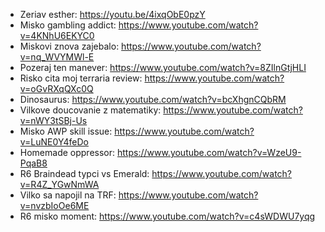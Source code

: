 - Zeriav esther: https://youtu.be/4ixqObE0pzY
- Misko gambling addict: https://www.youtube.com/watch?v=4KNhU6EKYC0
- Miskovi znova zajebalo: https://www.youtube.com/watch?v=nq_WVYMWl-E
- Pozeraj ten manever: https://www.youtube.com/watch?v=8ZIlnGtjHLI
- Risko cita moj terraria review: https://www.youtube.com/watch?v=oGvRXqQXc0Q
- Dinosaurus: https://www.youtube.com/watch?v=bcXhgnCQbRM
- Vilkove doucovanie z matematiky: https://www.youtube.com/watch?v=nWY3tSBj-Us
- Misko AWP skill issue: https://www.youtube.com/watch?v=LuNE0Y4feDo
- Homemade oppressor: https://www.youtube.com/watch?v=WzeU9-PqaB8
- R6 Braindead typci vs Emerald: https://www.youtube.com/watch?v=R4Z_YGwNmWA
- Vilko sa napojil na TRF: https://www.youtube.com/watch?v=nvzbIoOe6ME
- R6 misko moment: https://www.youtube.com/watch?v=c4sWDWU7yqg
